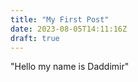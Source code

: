 ```yaml
---
title: "My First Post"
date: 2023-08-05T14:11:16Z
draft: true
---
```


"Hello my name is Daddimir"

